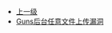 * [上一级](docs/wy876_poc/)
* [Guns后台任意文件上传漏洞](docs/wy876_poc/Guns/Guns%E5%90%8E%E5%8F%B0%E4%BB%BB%E6%84%8F%E6%96%87%E4%BB%B6%E4%B8%8A%E4%BC%A0%E6%BC%8F%E6%B4%9E.md)
